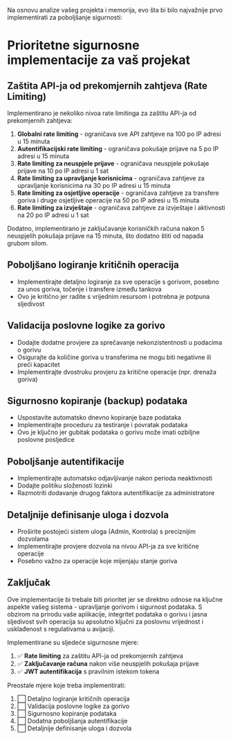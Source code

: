 Na osnovu analize vašeg projekta i memorija, evo šta bi bilo najvažnije prvo implementirati za poboljšanje sigurnosti:

# Prioritetne sigurnosne implementacije za vaš projekat

## Zaštita API-ja od prekomjernih zahtjeva (Rate Limiting)
Implementirano je nekoliko nivoa rate limitinga za zaštitu API-ja od prekomjernih zahtjeva:

1. **Globalni rate limiting** - ograničava sve API zahtjeve na 100 po IP adresi u 15 minuta
2. **Autentifikacijski rate limiting** - ograničava pokušaje prijave na 5 po IP adresi u 15 minuta
3. **Rate limiting za neuspjele prijave** - ograničava neuspjele pokušaje prijave na 10 po IP adresi u 1 sat
4. **Rate limiting za upravljanje korisnicima** - ograničava zahtjeve za upravljanje korisnicima na 30 po IP adresi u 15 minuta
5. **Rate limiting za osjetljive operacije** - ograničava zahtjeve za transfere goriva i druge osjetljive operacije na 50 po IP adresi u 15 minuta
6. **Rate limiting za izvještaje** - ograničava zahtjeve za izvještaje i aktivnosti na 20 po IP adresi u 1 sat

Dodatno, implementirano je zaključavanje korisničkih računa nakon 5 neuspjelih pokušaja prijave na 15 minuta, što dodatno štiti od napada grubom silom.

## Poboljšano logiranje kritičnih operacija
- Implementirajte detaljno logiranje za sve operacije s gorivom, posebno za unos goriva, točenje i transfere između tankova
- Ovo je kritično jer radite s vrijednim resursom i potrebna je potpuna sljedivost

## Validacija poslovne logike za gorivo
- Dodajte dodatne provjere za sprečavanje nekonzistentnosti u podacima o gorivu
- Osigurajte da količine goriva u transferima ne mogu biti negativne ili preći kapacitet
- Implementirajte dvostruku provjeru za kritične operacije (npr. drenaža goriva)

## Sigurnosno kopiranje (backup) podataka
- Uspostavite automatsko dnevno kopiranje baze podataka
- Implementirajte proceduru za testiranje i povratak podataka
- Ovo je ključno jer gubitak podataka o gorivu može imati ozbiljne poslovne posljedice

## Poboljšanje autentifikacije
- Implementirajte automatsko odjavljivanje nakon perioda neaktivnosti
- Dodajte politiku složenosti lozinki
- Razmotriti dodavanje drugog faktora autentifikacije za administratore

## Detaljnije definisanje uloga i dozvola
- Proširite postojeći sistem uloga (Admin, Kontrola) s preciznijim dozvolama
- Implementirajte provjere dozvola na nivou API-ja za sve kritične operacije
- Posebno važno za operacije koje mijenjaju stanje goriva
## Zaključak

Ove implementacije bi trebale biti prioritet jer se direktno odnose na ključne aspekte vašeg sistema - upravljanje gorivom i sigurnost podataka. S obzirom na prirodu vaše aplikacije, integritet podataka o gorivu i jasna sljedivost svih operacija su apsolutno ključni za poslovnu vrijednost i usklađenost s regulativama u avijaciji.

Implementirane su sljedeće sigurnosne mjere:

1. ✅ **Rate limiting** za zaštitu API-ja od prekomjernih zahtjeva
2. ✅ **Zaključavanje računa** nakon više neuspjelih pokušaja prijave
3. ✅ **JWT autentifikacija** s pravilnim istekom tokena

Preostale mjere koje treba implementirati:

1. ⬜ Detaljno logiranje kritičnih operacija
2. ⬜ Validacija poslovne logike za gorivo
3. ⬜ Sigurnosno kopiranje podataka
4. ⬜ Dodatna poboljšanja autentifikacije
5. ⬜ Detaljnije definisanje uloga i dozvola